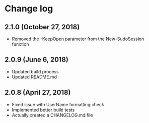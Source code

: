 # Change log

## 2.1.0 (October 27, 2018)

- Removed the -KeepOpen parameter from the New-SudoSession function

## 2.0.9 (June 6, 2018)

- Updated build process
- Updated README.md

## 2.0.8 (April 27, 2018)

- Fixed issue with UserName formatting check
- Implemented better build tests
- Actually created a CHANGELOG.md file